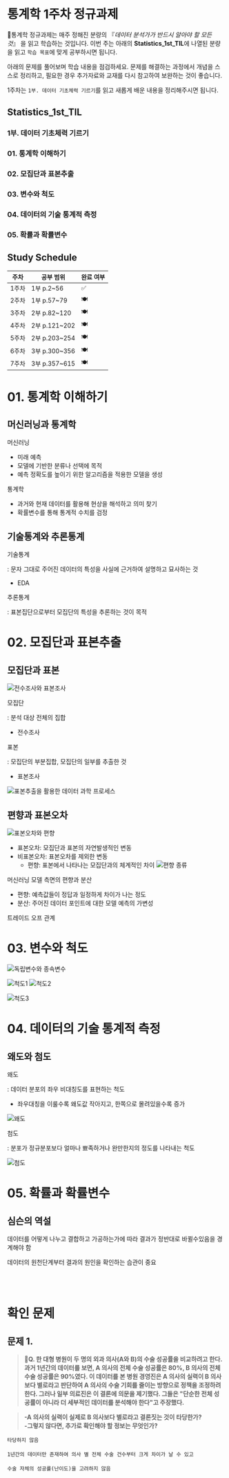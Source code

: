 # 통계학 1주차 정규과제

📌통계학 정규과제는 매주 정해진 분량의 『*데이터 분석가가 반드시 알아야 할 모든 것*』 을 읽고 학습하는 것입니다. 이번 주는 아래의 **Statistics_1st_TIL**에 나열된 분량을 읽고 `학습 목표`에 맞게 공부하시면 됩니다.

아래의 문제를 풀어보며 학습 내용을 점검하세요. 문제를 해결하는 과정에서 개념을 스스로 정리하고, 필요한 경우 추가자료와 교재를 다시 참고하여 보완하는 것이 좋습니다.

1주차는 `1부. 데이터 기초체력 기르기`를 읽고 새롭게 배운 내용을 정리해주시면 됩니다.


## Statistics_1st_TIL

### 1부. 데이터 기초체력 기르기
### 01. 통계학 이해하기
### 02. 모집단과 표본추출
### 03. 변수와 척도
### 04. 데이터의 기술 통계적 측정
### 05. 확률과 확률변수

## Study Schedule

|주차 | 공부 범위     | 완료 여부 |
|----|----------------|----------|
|1주차| 1부 p.2~56     | ✅      |
|2주차| 1부 p.57~79    | 🍽️      | 
|3주차| 2부 p.82~120   | 🍽️      | 
|4주차| 2부 p.121~202  | 🍽️      | 
|5주차| 2부 p.203~254  | 🍽️      | 
|6주차| 3부 p.300~356  | 🍽️      | 
|7주차| 3부 p.357~615  | 🍽️      | 

<!-- 여기까진 그대로 둬 주세요-->

# 01. 통계학 이해하기

## 머신러닝과 통계학
머신러닝
- 미래 예측
- 모델에 기반한 분류나 선택에 목적
- 예측 정확도를 높이기 위한 알고리즘을 적용한 모델을 생성

통계학
- 과거와 현재 데이터를 활용해 현상을 해석하고 의미 찾기
- 확률변수를 통해 통계적 수치를 검정

## 기술통계와 추론통계

기술통계

: 문자 그대로 주어진 데이터의 특성을 사실에 근거하여 설명하고 묘사하는 것
- EDA

추론통계

: 표본집단으로부터 모집단의 특성을 추론하는 것이 목적


# 02. 모집단과 표본추출

## 모집단과 표본
![전수조사와 표본조사](./images/study1/스크린샷%202025-03-22%20오후%205.12.04.png)

모집단

: 분석 대상 전체의 집합
- 전수조사 

표본

: 모집단의 부분집합, 모집단의 일부를 추출한 것
- 표본조사

![표본추출을 활용한 데이터 과학 프로세스](./images/study1/스크린샷%202025-03-22%20오후%205.12.22.png)

## 편향과 표본오차

![표본오차와 편향](./images/study1/스크린샷%202025-03-22%20오후%205.15.26.png)

- 표본오차: 모집단과 표본의 자연발생적인 변동
- 비표본오차: 표본오차를 제외한 변동
    - 편향: 표본에서 나타나는 모집단과의 체계적인 차이
    ![편향 종류](./images/study1/스크린샷%202025-03-22%20오후%205.13.54.png)

머신러닝 모델 측면의 편향과 분산
- 편향: 예측값들이 정답과 일정하게 차이가 나는 정도
- 분산: 주어진 데이터 포인트에 대한 모델 예측의 가변성

트레이드 오프 관계

# 03. 변수와 척도

![독립변수와 종속변수](./images/study1/스크린샷%202025-03-22%20오후%205.24.22.png)

![척도1](./images/study1/스크린샷%202025-03-22%20오후%205.26.13.png)
![척도2](./images/study1/스크린샷%202025-03-22%20오후%205.26.21.png)

![척도3](./images/study1/스크린샷%202025-03-22%20오후%205.26.29.png)


# 04. 데이터의 기술 통계적 측정

## 왜도와 첨도

왜도

: 데이터 분포의 좌우 비대칭도를 표현하는 척도
- 좌우대칭을 이룰수록 왜도값 작아지고, 한쪽으로 몰려있을수록 증가

![왜도](./images/study1/스크린샷%202025-03-22%20오후%205.30.35.png)

첨도

: 분포가 정규분포보다 얼마나 뾰족하거나 완만한지의 정도를 나타내는 척도

![첨도](./images/study1/스크린샷%202025-03-22%20오후%205.31.18.png)


# 05. 확률과 확률변수

## 심슨의 역설

데이터를 어떻게 나누고 결합하고 가공하는가에 따라 결과가 정반대로 바뀔수있음을 경계해야 함

데이터의 원천단계부터 결과의 원인을 확인하는 습관이 중요 


<br>
<br>

# 확인 문제

## 문제 1.

> **🧚Q. 한 대형 병원이 두 명의 외과 의사(A와 B)의 수술 성공률을 비교하려고 한다. 과거 1년간의 데이터를 보면, A 의사의 전체 수술 성공률은 80%, B 의사의 전체 수술 성공률은 90%였다. 이 데이터를 본 병원 경영진은 A 의사의 실력이 B 의사보다 별로라고 판단하여 A 의사의 수술 기회를 줄이는 방향으로 정책을 조정하려 한다.
그러나 일부 의료진은 이 결론에 의문을 제기했다.
그들은 "단순한 전체 성공률이 아니라 더 세부적인 데이터를 분석해야 한다"고 주장했다.**

> **-A 의사의 실력이 실제로 B 의사보다 별로라고 결론짓는 것이 타당한가?   
-그렇지 않다면, 추가로 확인해야 할 정보는 무엇인가?**

<!--심슨의 역설을 이해하였는지 확인하기 위한 문제입니다-->

<!--학습한 개념을 활용하여 자유롭게 설명해 보세요. 구체적인 예시를 들어 설명하면 더욱 좋습니다.-->

```
타당하지 않음

1년간의 데이터만 존재하여 의사 별 전체 수술 건수부터 크게 차이가 날 수 있고

수술 자체의 성공률(난이도)을 고려하지 않음
```
